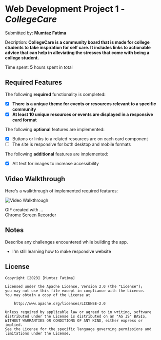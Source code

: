 # Web Development Project 1 - *CollegeCare*

Submitted by: **Mumtaz Fatima**

Decription: **CollegeCare is a community board that is made for college students to take inspiration for self care. It includes links to actionable advice that can help in alleviating the stresses that come with being a college student.**

Time spent: **5** hours spent in total

## Required Features

The following **required** functionality is completed:

- [x] **There is a unique theme for events or resources relevant to a specific community**
- [x] **At least 10 unique resources or events are displayed in a responsive card format**

The following **optional** features are implemented:

- [x] Buttons or links to a related resources are on each card component
- [ ] The site is responsive for both desktop and mobile formats

The following **additional** features are implemented:

* [x] Alt text for images to increase accessibility

## Video Walkthrough

Here's a walkthrough of implemented required features:

<img src='https://github.com/mumtazf/communityBoard/blob/main/communityBoard/src/assets/images/walkthrough.gif' title='Video Walkthrough' width='' alt='Video Walkthrough' />

GIF created with ...  
Chrome Screen Recorder

## Notes

Describe any challenges encountered while building the app.
- I'm still learning how to make responsive website

## License

    Copyright [2023] [Mumtaz Fatima]

    Licensed under the Apache License, Version 2.0 (the "License");
    you may not use this file except in compliance with the License.
    You may obtain a copy of the License at

        http://www.apache.org/licenses/LICENSE-2.0

    Unless required by applicable law or agreed to in writing, software
    distributed under the License is distributed on an "AS IS" BASIS,
    WITHOUT WARRANTIES OR CONDITIONS OF ANY KIND, either express or implied.
    See the License for the specific language governing permissions and
    limitations under the License.
